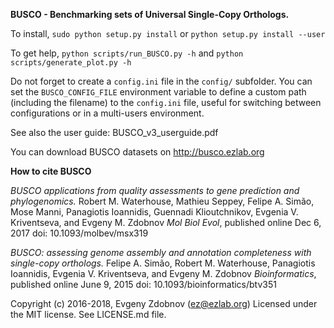 **BUSCO - Benchmarking sets of Universal Single-Copy Orthologs.**

To install, ``sudo python setup.py install`` or ``python setup.py install --user``

To get help, ``python scripts/run_BUSCO.py -h`` and ``python scripts/generate_plot.py -h``

Do not forget to create a ``config.ini`` file in the ``config/`` subfolder. You can set the ``BUSCO_CONFIG_FILE`` 
environment variable to define a custom path (including the filename) to the ``config.ini`` file, 
useful for switching between configurations or in a multi-users environment.

See also the user guide: BUSCO_v3_userguide.pdf

You can download BUSCO datasets on http://busco.ezlab.org

**How to cite BUSCO**

*BUSCO applications from quality assessments to gene prediction and phylogenomics.*
Robert M. Waterhouse, Mathieu Seppey, Felipe A. Simão, Mose Manni, Panagiotis Ioannidis, Guennadi Klioutchnikov, Evgenia V. Kriventseva, and Evgeny M. Zdobnov
*Mol Biol Evol*, published online Dec 6, 2017 
doi: 10.1093/molbev/msx319 

*BUSCO: assessing genome assembly and annotation completeness with single-copy orthologs.*
Felipe A. Simão, Robert M. Waterhouse, Panagiotis Ioannidis, Evgenia V. Kriventseva, and Evgeny M. Zdobnov
*Bioinformatics*, published online June 9, 2015 
doi: 10.1093/bioinformatics/btv351

Copyright (c) 2016-2018, Evgeny Zdobnov (ez@ezlab.org)
Licensed under the MIT license. See LICENSE.md file.
